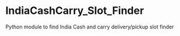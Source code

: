 # IndiaCashCarry_Slot_Finder
Python module to find India Cash and carry delivery/pickup slot finder
